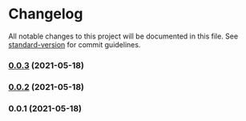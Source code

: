 # Changelog

All notable changes to this project will be documented in this file. See [standard-version](https://github.com/conventional-changelog/standard-version) for commit guidelines.

### [0.0.3](https://github.com/Oribe/vite_react_demo/compare/v0.0.2...v0.0.3) (2021-05-18)

### [0.0.2](https://github.com/Oribe/vite_react_demo/compare/v0.0.1...v0.0.2) (2021-05-18)

### 0.0.1 (2021-05-18)
